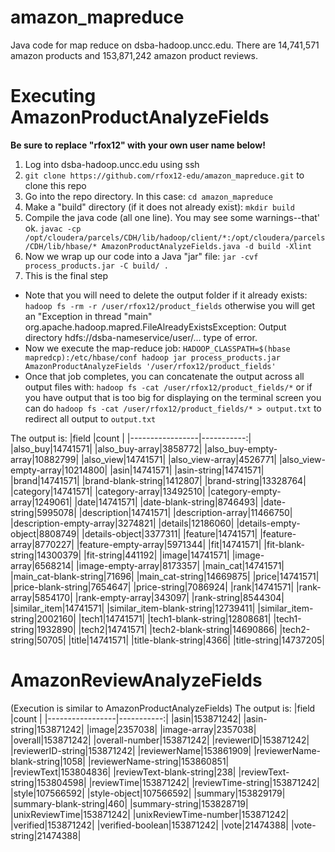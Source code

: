 # amazon_mapreduce
Java code for map reduce on dsba-hadoop.uncc.edu.  There are 14,741,571 amazon products and 153,871,242 amazon product reviews.

# Executing AmazonProductAnalyzeFields
**Be sure to replace "rfox12" with your own user name below!**
1. Log into dsba-hadoop.uncc.edu using ssh
2. `git clone https://github.com/rfox12-edu/amazon_mapreduce.git` to clone this repo
3. Go into the repo directory.  In this case: `cd amazon_mapreduce`
4. Make a "build" directory (if it does not already exist): `mkdir build`
5. Compile the java code (all one line).  You may see some warnings--that' ok. 
`javac -cp /opt/cloudera/parcels/CDH/lib/hadoop/client/*:/opt/cloudera/parcels/CDH/lib/hbase/* AmazonProductAnalyzeFields.java -d build -Xlint`
6. Now we wrap up our code into a Java "jar" file: `jar -cvf process_products.jar -C build/ .`
7. This is the final step  
 - Note that you will need to delete the output folder if it already exists: `hadoop fs -rm -r /user/rfox12/product_fields` otherwise you will get an "Exception in thread "main" org.apache.hadoop.mapred.FileAlreadyExistsException: Output directory hdfs://dsba-nameservice/user/... type of error.
 - Now we execute the map-reduce job: `HADOOP_CLASSPATH=$(hbase mapredcp):/etc/hbase/conf hadoop jar process_products.jar AmazonProductAnalyzeFields '/user/rfox12/product_fields'`
 - Once that job completes, you can concatenate the output across all output files with: `hadoop fs -cat /user/rfox12/product_fields/*` or if you have output that is too big for displaying on the terminal screen you can do `hadoop fs -cat /user/rfox12/product_fields/* > output.txt` to redirect all output to `output.txt`
 
 The output is:
 |field            |count       |
|-----------------|-----------:|
|also_buy|14741571|
|also_buy-array|3858772|
|also_buy-empty-array|10882799|
|also_view|14741571|
|also_view-array|4526771|
|also_view-empty-array|10214800|
|asin|14741571|
|asin-string|14741571|
|brand|14741571|
|brand-blank-string|1412807|
|brand-string|13328764|
|category|14741571|
|category-array|13492510|
|category-empty-array|1249061|
|date|14741571|
|date-blank-string|8746493|
|date-string|5995078|
|description|14741571|
|description-array|11466750|
|description-empty-array|3274821|
|details|12186060|
|details-empty-object|8808749|
|details-object|3377311|
|feature|14741571|
|feature-array|8770227|
|feature-empty-array|5971344|
|fit|14741571|
|fit-blank-string|14300379|
|fit-string|441192|
|image|14741571|
|image-array|6568214|
|image-empty-array|8173357|
|main_cat|14741571|
|main_cat-blank-string|71696|
|main_cat-string|14669875|
|price|14741571|
|price-blank-string|7654647|
|price-string|7086924|
|rank|14741571|
|rank-array|5854170|
|rank-empty-array|343097|
|rank-string|8544304|
|similar_item|14741571|
|similar_item-blank-string|12739411|
|similar_item-string|2002160|
|tech1|14741571|
|tech1-blank-string|12808681|
|tech1-string|1932890|
|tech2|14741571|
|tech2-blank-string|14690866|
|tech2-string|50705|
|title|14741571|
|title-blank-string|4366|
|title-string|14737205|

# AmazonReviewAnalyzeFields
(Execution is similar to AmazonProductAnalyzeFields)
 The output is:
|field            |count       |
|-----------------|-----------:|
|asin|153871242|
|asin-string|153871242|
|image|2357038|
|image-array|2357038|
|overall|153871242|
|overall-number|153871242|
|reviewerID|153871242|
|reviewerID-string|153871242|
|reviewerName|153861909|
|reviewerName-blank-string|1058|
|reviewerName-string|153860851|
|reviewText|153804836|
|reviewText-blank-string|238|
|reviewText-string|153804598|
|reviewTime|153871242|
|reviewTime-string|153871242|
|style|107566592|
|style-object|107566592|
|summary|153829179|
|summary-blank-string|460|
|summary-string|153828719|
|unixReviewTime|153871242|
|unixReviewTime-number|153871242|
|verified|153871242|
|verified-boolean|153871242|
|vote|21474388|
|vote-string|21474388|
